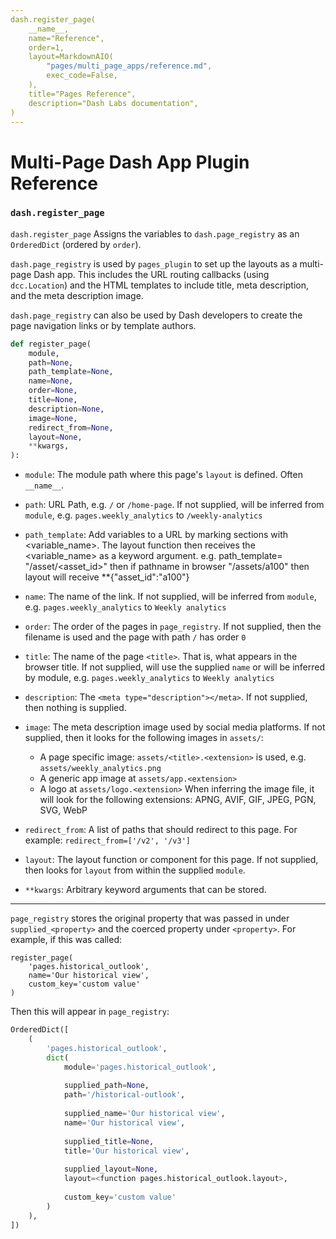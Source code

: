 ```yaml
---
dash.register_page(
    __name__,
    name="Reference",
    order=1,
    layout=MarkdownAIO(
        "pages/multi_page_apps/reference.md",
        exec_code=False,
    ),
    title="Pages Reference",
    description="Dash Labs documentation",
)
---
```


# Multi-Page Dash App Plugin Reference


### `dash.register_page`


`dash.register_page` Assigns the variables to `dash.page_registry` as an `OrderedDict` 
(ordered by `order`). 

`dash.page_registry` is used by `pages_plugin` to set up the layouts as 
a multi-page Dash app. This includes the URL routing callbacks 
(using `dcc.Location`) and the HTML templates to include title,
meta description, and the meta description image.

`dash.page_registry` can also be used by Dash developers to create the 
page navigation links or by template authors.

```python
def register_page(
    module,
    path=None,
    path_template=None,
    name=None,
    order=None,
    title=None,
    description=None,
    image=None,
    redirect_from=None,
    layout=None,
    **kwargs,
):
```


- `module`:
   The module path where this page's `layout` is defined. Often `__name__`.

- `path`:
   URL Path, e.g. `/` or `/home-page`.
   If not supplied, will be inferred from `module`,
   e.g. `pages.weekly_analytics` to `/weekly-analytics`

- `path_template`:
       Add variables to a URL by marking sections with <variable_name>. The layout function
       then receives the <variable_name> as a keyword argument.
       e.g. path_template= "/asset/<asset_id>"
            then if pathname in browser "/assets/a100" then layout will receive **{"asset_id":"a100"}

- `name`:
   The name of the link.
   If not supplied, will be inferred from `module`,
   e.g. `pages.weekly_analytics` to `Weekly analytics`

- `order`:
   The order of the pages in `page_registry`.
   If not supplied, then the filename is used and the page with path `/` has
   order `0`

- `title`:
   The name of the page `<title>`. That is, what appears in the browser title.
   If not supplied, will use the supplied `name` or will be inferred by module,
   e.g. `pages.weekly_analytics` to `Weekly analytics`

- `description`:
   The `<meta type="description"></meta>`.
   If not supplied, then nothing is supplied.
    
- `image`:
   The meta description image used by social media platforms.
   If not supplied, then it looks for the following images in `assets/`:
    - A page specific image: `assets/<title>.<extension>` is used, e.g. `assets/weekly_analytics.png`
    - A generic app image at `assets/app.<extension>`
    - A logo at `assets/logo.<extension>`
  When inferring the image file, it will look for the following extensions: APNG, AVIF, GIF, JPEG, PGN, SVG, WebP

- `redirect_from`:
   A list of paths that should redirect to this page.
   For example: `redirect_from=['/v2', '/v3']`

- `layout`:
   The layout function or component for this page.
   If not supplied, then looks for `layout` from within the supplied `module`.

- `**kwargs`:
   Arbitrary keyword arguments that can be stored.

-----------------


`page_registry` stores the original property that was passed in under 
`supplied_<property>` and the coerced property under `<property>`. 
For example, if this was called:
```
register_page(
    'pages.historical_outlook',
    name='Our historical view',
    custom_key='custom value'
)
```
Then this will appear in `page_registry`:
```python
OrderedDict([
    (
        'pages.historical_outlook', 
        dict(
            module='pages.historical_outlook',
            
            supplied_path=None,
            path='/historical-outlook',
            
            supplied_name='Our historical view',
            name='Our historical view',
            
            supplied_title=None,
            title='Our historical view',
            
            supplied_layout=None,
            layout=<function pages.historical_outlook.layout>,
            
            custom_key='custom value'
        )
    ),
])
```